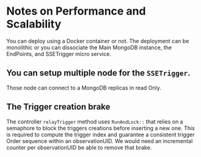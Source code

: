 # Notes on Performance and Scalability

You can deploy using a Docker container or not.
The deployment can be monolithic or you can dissociate the Main MongoDB instance, the  EndPoints, and SSETrigger micro service.

## You can setup multiple node for the `SSETrigger`.

Those node can connect to a MongoDB replicas in read Only.

## The Trigger creation brake

The controller `relayTrigger` method uses `RunAndLock::`  that relies on a semaphore to block the triggers creations before inserting a new one.
This is required to compute the trigger index and guarantee a consistent trigger Order sequence within an observationUID.
We would need an incremental counter per observationUID be able to remove that brake.